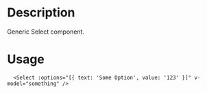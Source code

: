 # Description
Generic Select component.

# Usage
```vue
  <Select :options="[{ text: 'Some Option', value: '123' }]" v-model="something" />
```